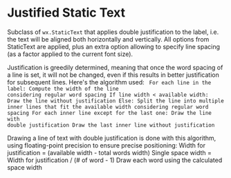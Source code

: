 # Justified Static Text
Subclass of `wx.StaticText` that applies double justification to the label,
i.e. the text will be aligned both horizontally and vertically. All options
from StaticText are applied, plus an extra option allowing to specify line
spacing (as a factor applied to the current font size).

Justification is greedily determined, meaning that once the word spacing
of a line is set, it will not be changed, even if this results in better
justification for subsequent lines. Here's the algorithm used:
<code>
    For each line in the label: 
        Compute the width of the line considering regular word spacing
        If line width < available width:
            Draw the line without justification
        Else: 
            Split the line into multiple inner lines that fit the available
                width considering regular word spacing
            For each inner line except for the last one:
                Draw the line with double justification
            Draw the last inner line without justification
      </code>      


Drawing a line of text with double justification is done with this
algorithm, using floating-point precision to ensure precise positioning:
    Width for justification = (available width - total words width)
    Single space width = Width for justification / (# of word - 1)
    Draw each word using the calculated space width
